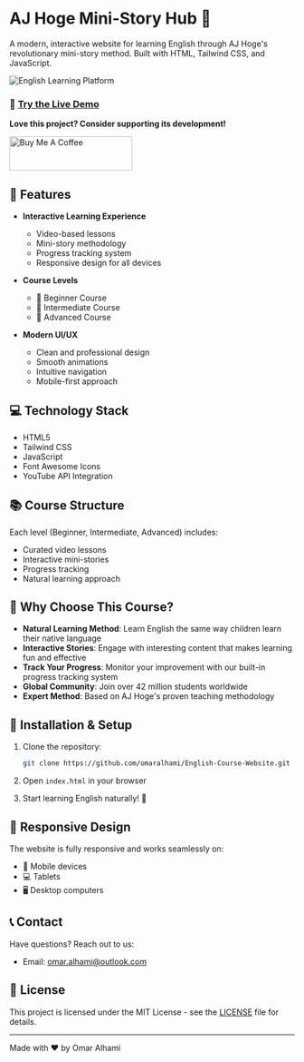# AJ Hoge Mini-Story Hub 🌟

A modern, interactive website for learning English through AJ Hoge's revolutionary mini-story method. Built with HTML, Tailwind CSS, and JavaScript.

![English Learning Platform](assets/images/english-class.jpg)

### 🚀 [Try the Live Demo](https://ajhoge-mini-stories.netlify.app/)

**Love this project? Consider supporting its development!**

<a href="https://www.buymeacoffee.com/onlymar" target="_blank">
  <img src="https://cdn.buymeacoffee.com/buttons/v2/default-yellow.png" alt="Buy Me A Coffee" style="height: 60px !important;width: 217px !important;">
</a>

</div>


## 🚀 Features

- **Interactive Learning Experience**
  - Video-based lessons
  - Mini-story methodology
  - Progress tracking system
  - Responsive design for all devices

- **Course Levels**
  - 🌱 Beginner Course
  - 🌿 Intermediate Course
  - 🌳 Advanced Course

- **Modern UI/UX**
  - Clean and professional design
  - Smooth animations
  - Intuitive navigation
  - Mobile-first approach

## 💻 Technology Stack

- HTML5
- Tailwind CSS
- JavaScript
- Font Awesome Icons
- YouTube API Integration

## 📚 Course Structure

Each level (Beginner, Intermediate, Advanced) includes:
- Curated video lessons
- Interactive mini-stories
- Progress tracking
- Natural learning approach

## 🌟 Why Choose This Course?

- **Natural Learning Method**: Learn English the same way children learn their native language
- **Interactive Stories**: Engage with interesting content that makes learning fun and effective
- **Track Your Progress**: Monitor your improvement with our built-in progress tracking system
- **Global Community**: Join over 42 million students worldwide
- **Expert Method**: Based on AJ Hoge's proven teaching methodology

## 🔧 Installation & Setup

1. Clone the repository:
   ```bash
   git clone https://github.com/omaralhami/English-Course-Website.git
   ```

2. Open `index.html` in your browser

3. Start learning English naturally! 🎉

## 📱 Responsive Design

The website is fully responsive and works seamlessly on:
- 📱 Mobile devices
- 💻 Tablets
- 🖥️ Desktop computers

## 📞 Contact

Have questions? Reach out to us:
- Email: omar.alhami@outlook.com

## 📄 License

This project is licensed under the MIT License - see the [LICENSE](LICENSE) file for details.

---

Made with ❤️ by Omar Alhami
